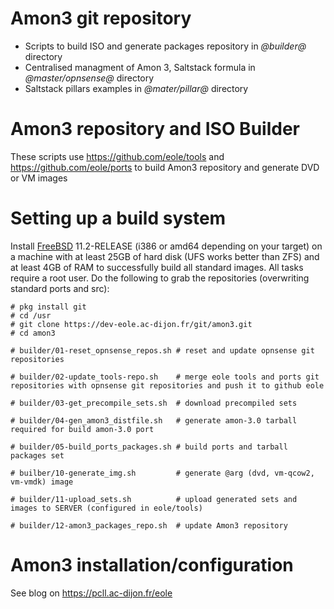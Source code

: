 Amon3 git repository
====================

* Scripts to build ISO and generate packages repository in *@builder@* directory
* Centralised managment of Amon 3, Saltstack formula in *@master/opnsense@* directory
* Saltstack pillars examples in *@mater/pillar@* directory

Amon3 repository and ISO Builder
================================

These scripts use https://github.com/eole/tools and https://github.com/eole/ports to build Amon3 repository and generate DVD or VM images

Setting up a build system
=========================

Install [FreeBSD](https://www.freebsd.org/) 11.2-RELEASE (i386 or amd64
depending on your target) on a machine with at least 25GB of hard disk
(UFS works better than ZFS) and at least 4GB of RAM to successfully build
all standard images.  All tasks require a root user.  Do the following to
grab the repositories (overwriting standard ports and src):

    # pkg install git
    # cd /usr
    # git clone https://dev-eole.ac-dijon.fr/git/amon3.git
    # cd amon3

    # builder/01-reset_opnsense_repos.sh # reset and update opnsense git repositories

    # builder/02-update_tools-repo.sh    # merge eole tools and ports git repositories with opnsense git repositories and push it to github eole

    # builder/03-get_precompile_sets.sh  # download precompiled sets

    # builder/04-gen_amon3_distfile.sh   # generate amon-3.0 tarball required for build amon-3.0 port

    # builder/05-build_ports_packages.sh # build ports and tarball packages set

    # builber/10-generate_img.sh         # generate @arg (dvd, vm-qcow2, vm-vmdk) image

    # builder/11-upload_sets.sh          # upload generated sets and images to SERVER (configured in eole/tools)

    # builder/12-amon3_packages_repo.sh  # update Amon3 repository


Amon3 installation/configuration
=================================

See blog on https://pcll.ac-dijon.fr/eole

